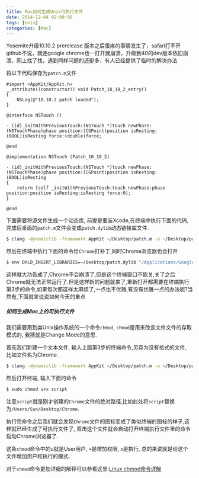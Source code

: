 ```yaml
---
title: Mac如何生成Unix可执行文件
date: 2014-12-04 02:00:00           
tags: [Unix]
categories: [Mac]
---
```


Yosemite升级10.10.2 prerelease 版本之后蛋疼的事情发生了，safari打不开github不说，就连google chrome也一打开就崩溃，升级到40的dev版本依旧崩溃，网上找了找，遇到同样问题的还挺多，有人已经提供了临时的解决办法

将以下代码保存为`patch.m`文件

```objc
#import <AppKit/AppKit.h>
__attribute((constructor)) void Patch_10_10_2_entry()
{
    NSLog(@"10.10.2 patch loaded");
}

@interface NSTouch ()

- (id)_initWithPreviousTouch:(NSTouch *)touch newPhase:(NSTouchPhase)phase position:(CGPoint)position isResting:(BOOL)isResting force:(double)force;

@end

@implementation NSTouch (Patch_10_10_2)

- (id)_initWithPreviousTouch:(NSTouch *)touch newPhase:(NSTouchPhase)phase position:(CGPoint)position isResting:(BOOL)isResting
{
    return [self _initWithPreviousTouch:touch newPhase:phase position:position isResting:isResting force:0];
}

@end
```

下面需要将源文件生成一个动态库, 前提是要装Xcode,在终端中执行下面的代码,完成后桌面的`patch.m`文件会变成`patch.dylib`动态链接库文件.

```bash
$ clang -dynamiclib -framework AppKit ~/Desktop/patch.m -o ~/Desktop/patch.dylib
```

然后在终端中执行下面的命令给`Chrome`打补丁,同时Chrome浏览器也会打开

```bash
$ env DYLD_INSERT_LIBRARIES=~/Desktop/patch.dylib "/Applications/Google Chrome.app/Contents/MacOS/Google Chrome"
```

这样就大功告成了,Chrome不会崩溃了,但是这个终端窗口不能关,关了之后Chrome就无法正常运行了.但是这样新的问题就来了,重新打开都需要在终端执行第3步的命令,如果每次都这样太麻烦了,一点也不优雅,有没有优雅一点的办法呢?当然有,下面就来说说如何今天的重点

##### 如何生成Mac上的可执行文件

我们需要用到类Unix操作系统的一个命令`chmod`, `chmod`是用来改变文件文件的存取模式的, 我猜就是Change Mode的意思.

首先我们新建一个文本文件, 输入上面第3步的终端命令,另存为没有格式的文件, 比如文件名为Chrome.

```bash
$ clang -dynamiclib -framework AppKit ~/Desktop/patch.m -o ~/Desktop/patch.dylib
```

然后打开终端, 输入下面的命令

```bash
$ sudo chmod u+x script
```

注意`script`就是刚才创建的`Chrome`文件的绝对路径,比如此处将`script`替换为`/Users/Sun/Desktop/Chrome`.

执行完命令之后我们就会发现`Chrome`文件的图标变成了类似终端的图标的样子,这样就已经生成了可执行文件了, 双击这个文件就会自动打开终端执行文件里的命令启动Chrome浏览器了.

这条`chmod`命令中的u就是User用户, `+`是增加权限, `x`是执行, 总的来说就是给这个文件增加用户和执行的模式.

对于`chmod`命令更加详细的解释可以参看这里:[Linux chmod命令详解](http://www.cnblogs.com/younes/archive/2009/11/20/1607174.html)
